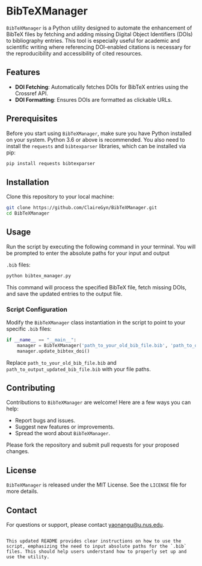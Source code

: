 # BibTeXManager

`BibTeXManager` is a Python utility designed to automate the enhancement of BibTeX files by fetching and adding missing Digital Object Identifiers (DOIs) to bibliography entries. This tool is especially useful for academic and scientific writing where referencing DOI-enabled citations is necessary for the reproducibility and accessibility of cited resources.

## Features

- **DOI Fetching**: Automatically fetches DOIs for BibTeX entries using the Crossref API.
- **DOI Formatting**: Ensures DOIs are formatted as clickable URLs.

## Prerequisites

Before you start using `BibTeXManager`, make sure you have Python installed on your system. Python 3.6 or above is recommended. You also need to install the `requests` and `bibtexparser` libraries, which can be installed via pip:

```bash
pip install requests bibtexparser
```

## Installation

Clone this repository to your local machine:

```bash
git clone https://github.com/ClaireGyn/BibTeXManager.git
cd BibTeXManager
```

## Usage

Run the script by executing the following command in your terminal. You will be prompted to enter the absolute paths for your input and output

 `.bib` files:

```bash
python bibtex_manager.py
```

This command will process the specified BibTeX file, fetch missing DOIs, and save the updated entries to the output file.

### Script Configuration

Modify the `BibTeXManager` class instantiation in the script to point to your specific `.bib` files:

```python
if __name__ == "__main__":
    manager = BibTeXManager('path_to_your_old_bib_file.bib', 'path_to_output_updated_bib_file.bib')
    manager.update_bibtex_doi()
```

Replace `path_to_your_old_bib_file.bib` and `path_to_output_updated_bib_file.bib` with your file paths.

## Contributing

Contributions to `BibTeXManager` are welcome! Here are a few ways you can help:

- Report bugs and issues.
- Suggest new features or improvements.
- Spread the word about `BibTeXManager`.

Please fork the repository and submit pull requests for your proposed changes.

## License

`BibTeXManager` is released under the MIT License. See the `LICENSE` file for more details.

## Contact

For questions or support, please contact [yaonangu@u.nus.edu](mailto:your-email@example.com).
```

This updated README provides clear instructions on how to use the script, emphasizing the need to input absolute paths for the `.bib` files. This should help users understand how to properly set up and use the utility.